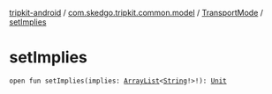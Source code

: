 [tripkit-android](../../index.md) / [com.skedgo.tripkit.common.model](../index.md) / [TransportMode](index.md) / [setImplies](./set-implies.md)

# setImplies

`open fun setImplies(implies: `[`ArrayList`](https://docs.oracle.com/javase/7/docs/api/java/util/ArrayList.html)`<`[`String`](https://kotlinlang.org/api/latest/jvm/stdlib/kotlin/-string/index.html)`!>!): `[`Unit`](https://kotlinlang.org/api/latest/jvm/stdlib/kotlin/-unit/index.html)